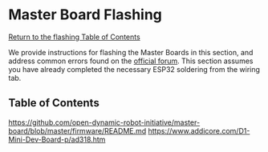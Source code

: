 # Master Board Flashing
[Return to the flashing Table of Contents](https://github.com/EmiliaPsacharopoulos/Quadruped-8dof-Robot/blob/main/Firmware%20Flashing/README.md#table-of-contents)

We provide instructions for flashing the Master Boards in this section, and address common errors found on the [official forum](https://odri.discourse.group/). This section assumes you have already completed the necessary ESP32 soldering from the wiring tab.

## Table of Contents
https://github.com/open-dynamic-robot-initiative/master-board/blob/master/firmware/README.md
https://www.addicore.com/D1-Mini-Dev-Board-p/ad318.htm
